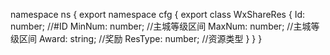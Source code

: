 namespace ns {
	export namespace cfg {
		export class WxShareRes {
			Id: number;		//#ID
			MinNum: number;		//主城等级区间
			MaxNum: number;		//主城等级区间
			Award: string;		//奖励
			ResType: number;		//资源类型
		}
	}
}